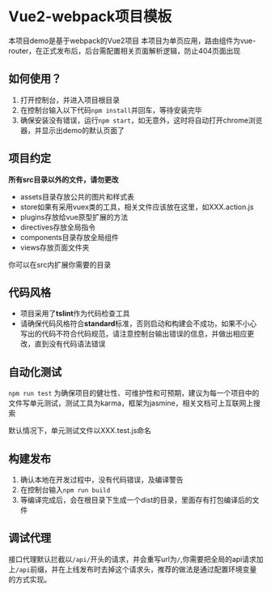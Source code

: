 # Vue2-webpack项目模板

本项目demo是基于webpack的Vue2项目 
本项目为单页应用，路由组件为vue-router，在正式发布后，后台需配置相关页面解析逻辑，防止404页面出现

## 如何使用？

1. 打开控制台，并进入项目根目录
2. 在控制台输入以下代码`npm install`并回车，等待安装完毕 
3. 确保安装没有错误，运行`npm start`，如无意外，这时将自动打开chrome浏览器，并显示出demo的默认页面了

## 项目约定

**所有src目录以外的文件，请勿更改**

+ assets目录存放公共的图片和样式表
+ store如果有采用vuex类的工具，相关文件应该放在这里，如XXX.action.js
+ plugins存放给vue原型扩展的方法
+ directives存放全局指令
+ components目录存放全局组件
+ views存放页面文件夹  

你可以在src内扩展你需要的目录

## 代码风格
+ 项目采用了**tslint**作为代码检查工具
+ 请确保代码风格符合**standard**标准，否则启动和构建会不成功，如果不小心写出的代码不符合代码规范，请注意控制台输出错误的信息，并做出相应更改，直到没有代码语法错误

## 自动化测试
`npm run test`
为确保项目的健壮性、可维护性和可预期，建议为每一个项目中的文件写单元测试，测试工具为karma，框架为jasmine，相关文档可上互联网上搜索  

默认情况下，单元测试文件以XXX.test.js命名

## 构建发布

1. 确认本地在开发过程中，没有代码错误，及编译警告
2. 在控制台输入`npm run build`
3. 等编译完成后，会在根目录下生成一个dist的目录，里面存有打包编译后的文件


## 调试代理

接口代理默认拦截以`/api/`开头的请求，并会重写url为`/`,你需要把全局的api请求加上`/api`前缀，并在上线发布时去掉这个请求头，推荐的做法是通过配置环境变量的方式实现。



